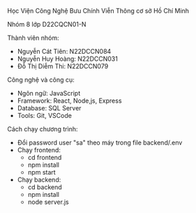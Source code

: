 Học Viện Công Nghệ Bưu Chính Viễn Thông cơ sở Hồ Chí Minh 

Nhóm 8 lớp D22CQCN01-N 

Thành viên nhóm: 
  + Nguyễn Cát Tiên: N22DCCN084
  + Nguyễn Huy Hoàng: N22DCCN031
  + Đỗ Thị Diễm Thi: N22DCCN079

Công nghệ và công cụ:
- Ngôn ngữ: JavaScript
- Framework: React, Node,js, Express
- Database: SQL Server
- Tools: Git, VSCode 

Cách chạy chương trình:
- Đổi password user "sa" theo máy trong file backend/.env 
- Chạy frontend:
  + cd frontend
  + npm install
  + npm start
- Chạy backend:
  + cd backend
  + npm install 
  + node server.js 
